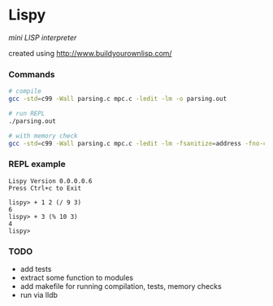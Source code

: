 # Lispy
*mini LISP interpreter*

created using http://www.buildyourownlisp.com/

### Commands
```bash
# compile
gcc -std=c99 -Wall parsing.c mpc.c -ledit -lm -o parsing.out

# run REPL
./parsing.out

# with memory check
gcc -std=c99 -Wall parsing.c mpc.c -ledit -lm -fsanitize=address -fno-common -fno-omit-frame-pointer -o parsing.out
```

### REPL example
```
Lispy Version 0.0.0.0.6
Press Ctrl+c to Exit

lispy> + 1 2 (/ 9 3)
6
lispy> + 3 (% 10 3)
4
lispy>
```

### TODO
* add tests
* extract some function to modules
* add makefile for running compilation, tests, memory checks
* run via lldb
